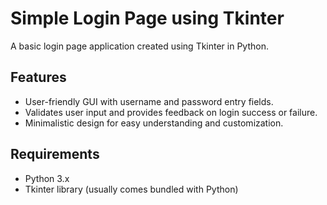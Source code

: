 # Simple Login Page using Tkinter
A basic login page application created using Tkinter in Python.

## Features
- User-friendly GUI with username and password entry fields.
- Validates user input and provides feedback on login success or failure.
- Minimalistic design for easy understanding and customization.

## Requirements
- Python 3.x
- Tkinter library (usually comes bundled with Python)
